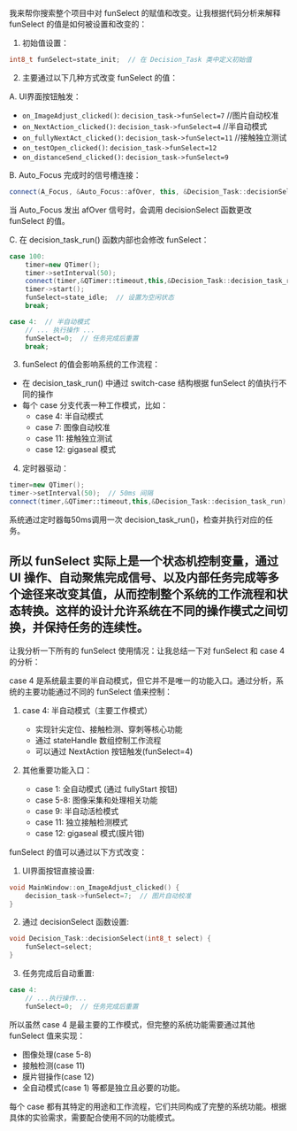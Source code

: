 我来帮你搜索整个项目中对 funSelect 的赋值和改变。让我根据代码分析来解释 funSelect 的值是如何被设置和改变的：

1. 初始值设置：
```cpp
int8_t funSelect=state_init;  // 在 Decision_Task 类中定义初始值
```

2. 主要通过以下几种方式改变 funSelect 的值：

A. UI界面按钮触发：
- `on_ImageAdjust_clicked()`: `decision_task->funSelect=7` //图片自动校准
- `on_NextAction_clicked()`: `decision_task->funSelect=4` //半自动模式
- `on_fullyNextAct_clicked()`: `decision_task->funSelect=11` //接触独立测试
- `on_testOpen_clicked()`: `decision_task->funSelect=12`
- `on_distanceSend_clicked()`: `decision_task->funSelect=9`

B. Auto_Focus 完成时的信号槽连接：
```cpp
connect(A_Focus, &Auto_Focus::afOver, this, &Decision_Task::decisionSelect);
```
当 Auto_Focus 发出 afOver 信号时，会调用 decisionSelect 函数更改 funSelect 的值。

C. 在 decision_task_run() 函数内部也会修改 funSelect：
```cpp
case 100:
    timer=new QTimer();
    timer->setInterval(50);
    connect(timer,&QTimer::timeout,this,&Decision_Task::decision_task_run);
    timer->start();
    funSelect=state_idle;  // 设置为空闲状态
    break;

case 4:  // 半自动模式
    // ... 执行操作 ...
    funSelect=0;  // 任务完成后重置
    break;
```

3. funSelect 的值会影响系统的工作流程：
- 在 decision_task_run() 中通过 switch-case 结构根据 funSelect 的值执行不同的操作
- 每个 case 分支代表一种工作模式，比如：
  - case 4: 半自动模式
  - case 7: 图像自动校准
  - case 11: 接触独立测试
  - case 12: gigaseal 模式

4. 定时器驱动：
```cpp
timer=new QTimer();
timer->setInterval(50);  // 50ms 间隔
connect(timer,&QTimer::timeout,this,&Decision_Task::decision_task_run);
```
系统通过定时器每50ms调用一次 decision_task_run()，检查并执行对应的任务。

所以 funSelect 实际上是一个状态机控制变量，通过 UI 操作、自动聚焦完成信号、以及内部任务完成等多个途径来改变其值，从而控制整个系统的工作流程和状态转换。这样的设计允许系统在不同的操作模式之间切换，并保持任务的连续性。
-----------------------------------------------------------------------------------------------

让我分析一下所有的 funSelect 使用情况：让我总结一下对 funSelect 和 case 4 的分析：

case 4 是系统最主要的半自动模式，但它并不是唯一的功能入口。通过分析，系统的主要功能通过不同的 funSelect 值来控制：

1. case 4: 半自动模式（主要工作模式）
   - 实现针尖定位、接触检测、穿刺等核心功能
   - 通过 stateHandle 数组控制工作流程
   - 可以通过 NextAction 按钮触发(funSelect=4)

2. 其他重要功能入口：
   - case 1: 全自动模式 (通过 fullyStart 按钮)
   - case 5-8: 图像采集和处理相关功能
   - case 9: 半自动活检模式
   - case 11: 独立接触检测模式
   - case 12: gigaseal 模式(膜片钳)

funSelect 的值可以通过以下方式改变：
1. UI界面按钮直接设置:
```cpp
void MainWindow::on_ImageAdjust_clicked() {
    decision_task->funSelect=7;  // 图片自动校准
}
```

2. 通过 decisionSelect 函数设置:
```cpp
void Decision_Task::decisionSelect(int8_t select) {
    funSelect=select;
}
```

3. 任务完成后自动重置:
```cpp
case 4:
    // ...执行操作...
    funSelect=0;  // 任务完成后重置
```

所以虽然 case 4 是最主要的工作模式，但完整的系统功能需要通过其他 funSelect 值来实现：
- 图像处理(case 5-8)
- 接触检测(case 11)
- 膜片钳操作(case 12)
- 全自动模式(case 1)
等都是独立且必要的功能。

每个 case 都有其特定的用途和工作流程，它们共同构成了完整的系统功能。根据具体的实验需求，需要配合使用不同的功能模式。

